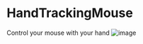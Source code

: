 # HandTrackingMouse
Control your mouse with your hand
![image](https://github.com/IsmailAbousalem/HandTrackingMouse/assets/100754446/f1442010-2b5e-421e-8c02-7892de14319e)
